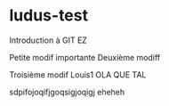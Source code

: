 # ludus-test
Introduction à GIT
EZ

Petite modif importante
Deuxième modiff

Troisième modif
Louis1 OLA QUE TAL

sdpifojoqifjgoqsigjoqigj eheheh